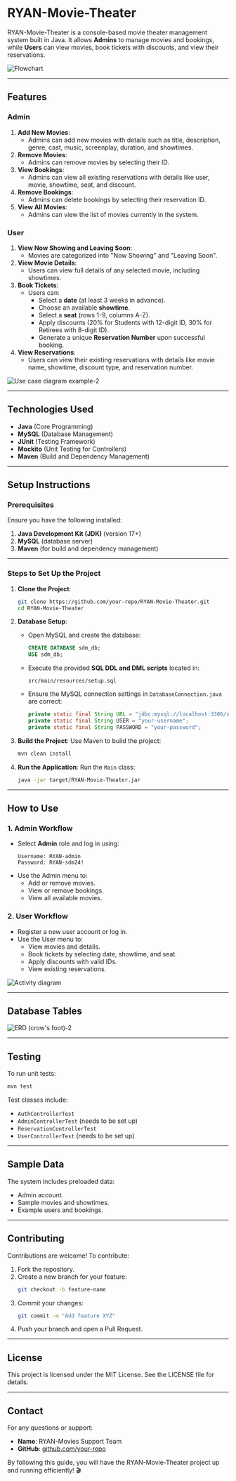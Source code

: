 # **RYAN-Movie-Theater**

RYAN-Movie-Theater is a console-based movie theater management system built in Java. It allows **Admins** to manage movies and bookings, while **Users** can view movies, book tickets with discounts, and view their reservations.

![Flowchart](https://github.com/user-attachments/assets/1288b896-dfa0-4d06-9367-d0462d35fb21)

---

## **Features**

### Admin
1. **Add New Movies**:
    - Admins can add new movies with details such as title, description, genre, cast, music, screenplay, duration, and showtimes.
2. **Remove Movies**:
    - Admins can remove movies by selecting their ID.
3. **View Bookings**:
    - Admins can view all existing reservations with details like user, movie, showtime, seat, and discount.
4. **Remove Bookings**:
    - Admins can delete bookings by selecting their reservation ID.
5. **View All Movies**:
    - Admins can view the list of movies currently in the system.

### User
1. **View Now Showing and Leaving Soon**:
    - Movies are categorized into "Now Showing" and "Leaving Soon".
2. **View Movie Details**:
    - Users can view full details of any selected movie, including showtimes.
3. **Book Tickets**:
    - Users can:
        - Select a **date** (at least 3 weeks in advance).
        - Choose an available **showtime**.
        - Select a **seat** (rows 1-9, columns A-Z).
        - Apply discounts (20% for Students with 12-digit ID, 30% for Retirees with 8-digit ID).
        - Generate a unique **Reservation Number** upon successful booking.
4. **View Reservations**:
    - Users can view their existing reservations with details like movie name, showtime, discount type, and reservation number.


![Use case diagram example-2](https://github.com/user-attachments/assets/fe5c87d6-fd40-424e-b1fd-27c574d81680)


---

## **Technologies Used**
- **Java** (Core Programming)
- **MySQL** (Database Management)
- **JUnit** (Testing Framework)
- **Mockito** (Unit Testing for Controllers)
- **Maven** (Build and Dependency Management)

---

## **Setup Instructions**

### Prerequisites
Ensure you have the following installed:
1. **Java Development Kit (JDK)** (version 17+)
2. **MySQL** (database server)
3. **Maven** (for build and dependency management)

---

### Steps to Set Up the Project

1. **Clone the Project**:
   ```bash
   git clone https://github.com/your-repo/RYAN-Movie-Theater.git
   cd RYAN-Movie-Theater
   ```

2. **Database Setup**:
    - Open MySQL and create the database:
      ```sql
      CREATE DATABASE sdm_db;
      USE sdm_db;
      ```
    - Execute the provided **SQL DDL and DML scripts** located in:
      ```
      src/main/resources/setup.sql
      ```
    - Ensure the MySQL connection settings in `DatabaseConnection.java` are correct:
      ```java
      private static final String URL = "jdbc:mysql://localhost:3306/sdm_db";
      private static final String USER = "your-username";
      private static final String PASSWORD = "your-password";
      ```

3. **Build the Project**:
   Use Maven to build the project:
   ```bash
   mvn clean install
   ```

4. **Run the Application**:
   Run the `Main` class:
   ```bash
   java -jar target/RYAN-Movie-Theater.jar
   ```

---

## **How to Use**

### 1. Admin Workflow
- Select **Admin** role and log in using:
  ```
  Username: RYAN-admin
  Password: RYAN-sdm24!
  ```
- Use the Admin menu to:
    - Add or remove movies.
    - View or remove bookings.
    - View all available movies.

### 2. User Workflow
- Register a new user account or log in.
- Use the User menu to:
    - View movies and details.
    - Book tickets by selecting date, showtime, and seat.
    - Apply discounts with valid IDs.
    - View existing reservations.
      
![Activity diagram](https://github.com/user-attachments/assets/f84d24ed-8f38-45dc-a07a-5860b9f43acc)

---

## **Database Tables**

![ERD (crow's foot)-2](https://github.com/user-attachments/assets/440dfada-e9dd-465e-96a2-e56cde60081f)


---

## **Testing**
To run unit tests:
```bash
mvn test
```

Test classes include:
- `AuthControllerTest`
- `AdminControllerTest` (needs to be set up)
- `ReservationControllerTest`
- `UserControllerTest` (needs to be set up)

---

## **Sample Data**
The system includes preloaded data:
- Admin account.
- Sample movies and showtimes.
- Example users and bookings.

---

## **Contributing**
Contributions are welcome! To contribute:
1. Fork the repository.
2. Create a new branch for your feature:
   ```bash
   git checkout -b feature-name
   ```
3. Commit your changes:
   ```bash
   git commit -m "Add feature XYZ"
   ```
4. Push your branch and open a Pull Request.

---

## **License**
This project is licensed under the MIT License. See the LICENSE file for details.

---

## **Contact**
For any questions or support:
- **Name**: RYAN-Movies Support Team
- **GitHub**: [github.com/your-repo](https://github.com/RYAN-Movie-Theater)

By following this guide, you will have the RYAN-Movie-Theater project up and running efficiently! 🎬
